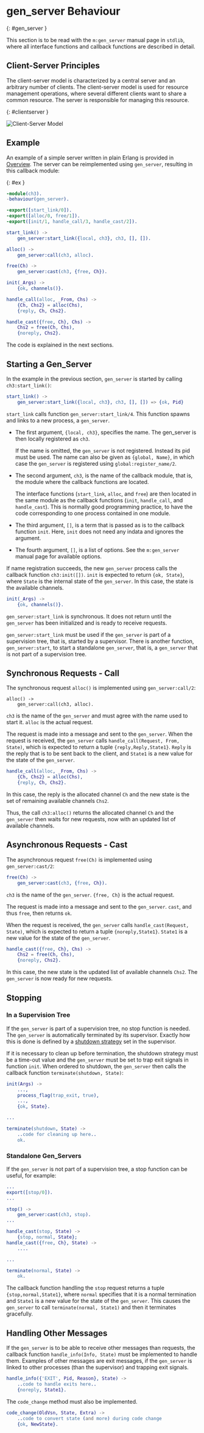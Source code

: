 <!--
%CopyrightBegin%

Copyright Ericsson AB 2023. All Rights Reserved.

Licensed under the Apache License, Version 2.0 (the "License");
you may not use this file except in compliance with the License.
You may obtain a copy of the License at

    http://www.apache.org/licenses/LICENSE-2.0

Unless required by applicable law or agreed to in writing, software
distributed under the License is distributed on an "AS IS" BASIS,
WITHOUT WARRANTIES OR CONDITIONS OF ANY KIND, either express or implied.
See the License for the specific language governing permissions and
limitations under the License.

%CopyrightEnd%
-->
# gen_server Behaviour

[](){: #gen_server }

This section is to be read with the `m:gen_server` manual page in `stdlib`,
where all interface functions and callback functions are described in detail.

## Client-Server Principles

The client-server model is characterized by a central server and an arbitrary
number of clients. The client-server model is used for resource management
operations, where several different clients want to share a common resource. The
server is responsible for managing this resource.

[](){: #clientserver }

![Client-Server Model](assets/clientserver.gif "Client-Server Model")

## Example

An example of a simple server written in plain Erlang is provided in
[Overview](design_principles.md#ch1). The server can be reimplemented using
`gen_server`, resulting in this callback module:

[](){: #ex }

```erlang
-module(ch3).
-behaviour(gen_server).

-export([start_link/0]).
-export([alloc/0, free/1]).
-export([init/1, handle_call/3, handle_cast/2]).

start_link() ->
    gen_server:start_link({local, ch3}, ch3, [], []).

alloc() ->
    gen_server:call(ch3, alloc).

free(Ch) ->
    gen_server:cast(ch3, {free, Ch}).

init(_Args) ->
    {ok, channels()}.

handle_call(alloc, _From, Chs) ->
    {Ch, Chs2} = alloc(Chs),
    {reply, Ch, Chs2}.

handle_cast({free, Ch}, Chs) ->
    Chs2 = free(Ch, Chs),
    {noreply, Chs2}.
```

The code is explained in the next sections.

## Starting a Gen_Server

In the example in the previous section, `gen_server` is started by calling
`ch3:start_link()`:

```erlang
start_link() ->
    gen_server:start_link({local, ch3}, ch3, [], []) => {ok, Pid}
```

`start_link` calls function `gen_server:start_link/4`. This function spawns and
links to a new process, a `gen_server`.

- The first argument, `{local, ch3}`, specifies the name. The gen_server is then
  locally registered as `ch3`.

  If the name is omitted, the `gen_server` is not registered. Instead its pid
  must be used. The name can also be given as `{global, Name}`, in which case
  the `gen_server` is registered using `global:register_name/2`.

- The second argument, `ch3`, is the name of the callback module, that is, the
  module where the callback functions are located.

  The interface functions (`start_link`, `alloc`, and `free`) are then located
  in the same module as the callback functions (`init`, `handle_call`, and
  `handle_cast`). This is normally good programming practice, to have the code
  corresponding to one process contained in one module.

- The third argument, `[]`, is a term that is passed as is to the callback
  function `init`. Here, `init` does not need any indata and ignores the
  argument.
- The fourth argument, `[]`, is a list of options. See the `m:gen_server` manual
  page for available options.

If name registration succeeds, the new `gen_server` process calls the callback
function `ch3:init([])`. `init` is expected to return `{ok, State}`, where
`State` is the internal state of the `gen_server`. In this case, the state is
the available channels.

```erlang
init(_Args) ->
    {ok, channels()}.
```

`gen_server:start_link` is synchronous. It does not return until the
`gen_server` has been initialized and is ready to receive requests.

`gen_server:start_link` must be used if the `gen_server` is part of a
supervision tree, that is, started by a supervisor. There is another function,
`gen_server:start`, to start a standalone `gen_server`, that is, a `gen_server`
that is not part of a supervision tree.

## Synchronous Requests - Call

The synchronous request `alloc()` is implemented using `gen_server:call/2`:

```text
alloc() ->
    gen_server:call(ch3, alloc).
```

`ch3` is the name of the `gen_server` and must agree with the name used to start
it. `alloc` is the actual request.

The request is made into a message and sent to the `gen_server`. When the
request is received, the `gen_server` calls `handle_call(Request, From, State)`,
which is expected to return a tuple `{reply,Reply,State1}`. `Reply` is the reply
that is to be sent back to the client, and `State1` is a new value for the state
of the `gen_server`.

```erlang
handle_call(alloc, _From, Chs) ->
    {Ch, Chs2} = alloc(Chs),
    {reply, Ch, Chs2}.
```

In this case, the reply is the allocated channel `Ch` and the new state is the
set of remaining available channels `Chs2`.

Thus, the call `ch3:alloc()` returns the allocated channel `Ch` and the
`gen_server` then waits for new requests, now with an updated list of available
channels.

## Asynchronous Requests - Cast

The asynchronous request `free(Ch)` is implemented using `gen_server:cast/2`:

```erlang
free(Ch) ->
    gen_server:cast(ch3, {free, Ch}).
```

`ch3` is the name of the `gen_server`. `{free, Ch}` is the actual request.

The request is made into a message and sent to the `gen_server`. `cast`, and
thus `free`, then returns `ok`.

When the request is received, the `gen_server` calls
`handle_cast(Request, State)`, which is expected to return a tuple
`{noreply,State1}`. `State1` is a new value for the state of the `gen_server`.

```erlang
handle_cast({free, Ch}, Chs) ->
    Chs2 = free(Ch, Chs),
    {noreply, Chs2}.
```

In this case, the new state is the updated list of available channels `Chs2`.
The `gen_server` is now ready for new requests.

## Stopping

### In a Supervision Tree

If the `gen_server` is part of a supervision tree, no stop function is needed.
The `gen_server` is automatically terminated by its supervisor. Exactly how this
is done is defined by a [shutdown strategy](sup_princ.md#shutdown) set in the
supervisor.

If it is necessary to clean up before termination, the shutdown strategy must be
a time-out value and the `gen_server` must be set to trap exit signals in
function `init`. When ordered to shutdown, the `gen_server` then calls the
callback function `terminate(shutdown, State)`:

```erlang
init(Args) ->
    ...,
    process_flag(trap_exit, true),
    ...,
    {ok, State}.

...

terminate(shutdown, State) ->
    ..code for cleaning up here..
    ok.
```

### Standalone Gen_Servers

If the `gen_server` is not part of a supervision tree, a stop function can be
useful, for example:

```erlang
...
export([stop/0]).
...

stop() ->
    gen_server:cast(ch3, stop).
...

handle_cast(stop, State) ->
    {stop, normal, State};
handle_cast({free, Ch}, State) ->
    ....

...

terminate(normal, State) ->
    ok.
```

The callback function handling the `stop` request returns a tuple
`{stop,normal,State1}`, where `normal` specifies that it is a normal termination
and `State1` is a new value for the state of the `gen_server`. This causes the
`gen_server` to call `terminate(normal, State1)` and then it terminates
gracefully.

## Handling Other Messages

If the `gen_server` is to be able to receive other messages than requests, the
callback function `handle_info(Info, State)` must be implemented to handle them.
Examples of other messages are exit messages, if the `gen_server` is linked to
other processes (than the supervisor) and trapping exit signals.

```erlang
handle_info({'EXIT', Pid, Reason}, State) ->
    ..code to handle exits here..
    {noreply, State1}.
```

The `code_change` method must also be implemented.

```erlang
code_change(OldVsn, State, Extra) ->
    ..code to convert state (and more) during code change
    {ok, NewState}.
```
